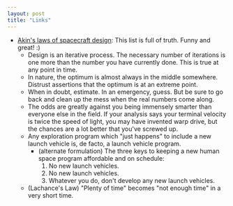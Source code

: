 ```yaml
---
layout: post
title: "Links"
---
```


* [Akin's laws of spacecraft design](https://spacecraft.ssl.umd.edu/akins_laws.html): This list is full of truth. Funny and great! :)
  * Design is an iterative process. The necessary number of iterations is one more than the number you have currently done. This is true at any point in time.
  * In nature, the optimum is almost always in the middle somewhere. Distrust assertions that the optimum is at an extreme point.
  * When in doubt, estimate. In an emergency, guess. But be sure to go back and clean up the mess when the real numbers come along.
  * The odds are greatly against you being immensely smarter than everyone else in the field. If your analysis says your terminal velocity is twice the speed of light, you may have invented warp drive, but the chances are a lot better that you've screwed up.
  * Any exploration program which "just happens" to include a new launch vehicle is, de facto, a launch vehicle program.
    * (alternate formulation) The three keys to keeping a new human space program affordable and on schedule:
       1)  No new launch vehicles.
       2)  No new launch vehicles.
       3)  Whatever you do, don't develop any new launch vehicles.
  * (Lachance's Law) "Plenty of time" becomes "not enough time" in a very short time.

